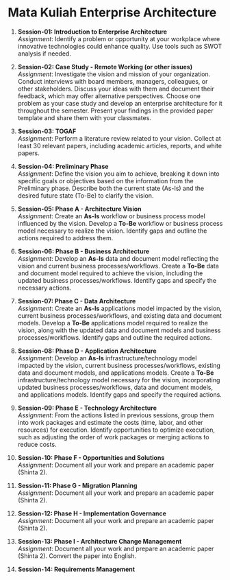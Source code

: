 # Mata Kuliah Enterprise Architecture

1. **Session-01: Introduction to Enterprise Architecture**  
   *Assignment*: Identify a problem or opportunity at your workplace where innovative technologies could enhance quality. Use tools such as SWOT analysis if needed.

2. **Session-02: Case Study - Remote Working (or other issues)**  
   *Assignment*: Investigate the vision and mission of your organization. Conduct interviews with board members, managers, colleagues, or other stakeholders. Discuss your ideas with them and document their feedback, which may offer alternative perspectives. Choose one problem as your case study and develop an enterprise architecture for it throughout the semester. Present your findings in the provided paper template and share them with your classmates.

3. **Session-03: TOGAF**  
   *Assignment*: Perform a literature review related to your vision. Collect at least 30 relevant papers, including academic articles, reports, and white papers.

4. **Session-04: Preliminary Phase**  
   *Assignment*: Define the vision you aim to achieve, breaking it down into specific goals or objectives based on the information from the Preliminary phase. Describe both the current state (As-Is) and the desired future state (To-Be) to clarify the vision.

5. **Session-05: Phase A - Architecture Vision**  
   *Assignment*: Create an **As-Is** workflow or business process model influenced by the vision. Develop a **To-Be** workflow or business process model necessary to realize the vision. Identify gaps and outline the actions required to address them.

6. **Session-06: Phase B - Business Architecture**  
   *Assignment*: Develop an **As-Is** data and document model reflecting the vision and current business processes/workflows. Create a **To-Be** data and document model required to achieve the vision, including the updated business processes/workflows. Identify gaps and specify the necessary actions.

7. **Session-07: Phase C - Data Architecture**  
   *Assignment*: Create an **As-Is** applications model impacted by the vision, current business processes/workflows, and existing data and document models. Develop a **To-Be** applications model required to realize the vision, along with the updated data and document models and business processes/workflows. Identify gaps and outline the required actions.

8. **Session-08: Phase D - Application Architecture**  
   *Assignment*: Develop an **As-Is** infrastructure/technology model impacted by the vision, current business processes/workflows, existing data and document models, and applications models. Create a **To-Be** infrastructure/technology model necessary for the vision, incorporating updated business processes/workflows, data and document models, and applications models. Identify gaps and specify the required actions.

9. **Session-09: Phase E - Technology Architecture**  
   *Assignment*: From the actions listed in previous sessions, group them into work packages and estimate the costs (time, labor, and other resources) for execution. Identify opportunities to optimize execution, such as adjusting the order of work packages or merging actions to reduce costs.

10. **Session-10: Phase F - Opportunities and Solutions**  
    *Assignment*: Document all your work and prepare an academic paper (Shinta 2).

11. **Session-11: Phase G - Migration Planning**  
    *Assignment*: Document all your work and prepare an academic paper (Shinta 2).

12. **Session-12: Phase H - Implementation Governance**  
    *Assignment*: Document all your work and prepare an academic paper (Shinta 2).

13. **Session-13: Phase I - Architecture Change Management**  
    *Assignment*: Document all your work and prepare an academic paper (Shinta 2). Convert the paper into English.

14. **Session-14: Requirements Management**
